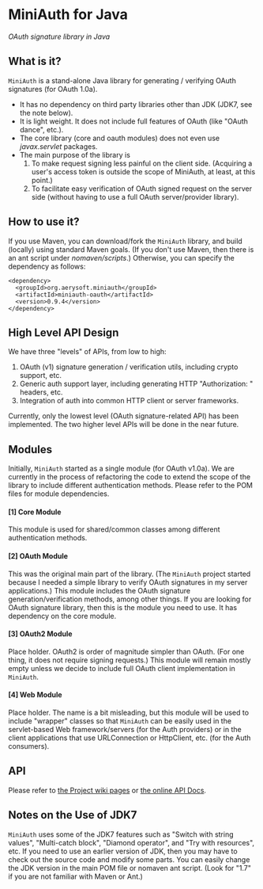 MiniAuth for Java
========

_OAuth signature library in Java_


What is it?
---

`MiniAuth` is a stand-alone Java library for generating / verifying OAuth signatures (for OAuth 1.0a).
   * It has no dependency on third party libraries other than JDK (JDK7, see the note below).
   * It is light weight. It does not include full features of OAuth (like "OAuth dance", etc.). 
   * The core library (core and oauth modules) does not even use _javax.servlet_ packages.
   * The main purpose of the library is
       1. To make request signing less painful on the client side. (Acquiring a user's access token is outside the scope of MiniAuth, at least, at this point.)
       1. To facilitate easy verification of OAuth signed request on the server side (without having to use a full OAuth server/provider library).


How to use it?
---

If you use Maven, you can download/fork the `MiniAuth` library, and build (locally) using standard Maven goals. 
(If you don't use Maven, then there is an ant script under _nomaven/scripts_.)
Otherwise, you can specify the dependency as follows:

  	<dependency>
      <groupId>org.aerysoft.miniauth</groupId>
      <artifactId>miniauth-oauth</artifactId>
      <version>0.9.4</version>
  	</dependency>



High Level API Design
---

We have three "levels" of APIs, from low to high:
   1. OAuth (v1) signature generation / verification utils, including crypto support, etc.
   1. Generic auth support layer, including generating HTTP "Authorization: " headers, etc.
   1. Integration of auth into common HTTP client or server frameworks.

Currently, only the lowest level (OAuth signature-related API) has been implemented.
The two higher level APIs will be done in the near future.



Modules
---

Initially, `MiniAuth` started as a single module (for OAuth v1.0a). 
We are currently in the process of refactoring the code to extend the scope of the library to include different authentication methods.
Please refer to the POM files for module dependencies.


#### [1] Core Module ####
This module is used for shared/common classes among different authentication methods.
 

#### [2] OAuth Module ####
This was the original main part of the library.
(The `MiniAuth` project started because I needed a simple library to verify OAuth signatures in my server applications.)
This module includes the OAuth signature generation/verification methods, among other things.
If you are looking for OAuth signature library, then this is the module you need to use.
It has dependency on the core module.


#### [3] OAuth2 Module ####
Place holder. OAuth2 is order of magnitude simpler than OAuth. 
(For one thing, it does not require signing requests.)
This module will remain mostly empty unless we decide to include full OAuth client implementation in `MiniAuth`.


#### [4] Web Module ####
Place holder. The name is a bit misleading, but this module will be used to include "wrapper" classes
so that `MiniAuth` can be easily used in the servlet-based Web framework/servers (for the Auth providers)
or in the client applications that use URLConnection or HttpClient, etc. (for the Auth consumers).



API
---

Please refer to [the Project wiki pages](https://github.com/harrywye/miniauth/wiki/_pages) or [the online API Docs](http://www.miniauth.org/repo/apidocs/).



Notes on the Use of JDK7
---

`MiniAuth` uses some of the JDK7 features such as "Switch with string values", "Multi-catch block", "Diamond operator", and "Try with resources", etc.
If you need to use an earlier version of JDK, then you may have to check out the source code and modify some parts.
You can easily change the JDK version in the main POM file or nomaven ant script. (Look for "1.7" if you are not familiar with Maven or Ant.)


